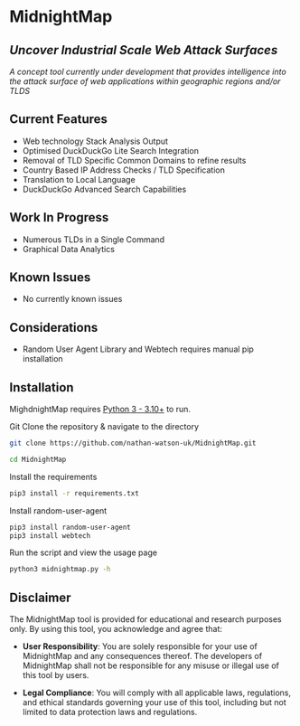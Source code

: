 # MidnightMap
## _Uncover Industrial Scale Web Attack Surfaces_

_A concept tool currently under development that provides intelligence into the attack surface of web applications
within geographic regions and/or TLDS_


## Current Features

- Web technology Stack Analysis Output
- Optimised DuckDuckGo Lite Search Integration
- Removal of TLD Specific Common Domains to refine results
- Country Based IP Address Checks / TLD Specification
- Translation to Local Language
- DuckDuckGo Advanced Search Capabilities

## Work In Progress

- Numerous TLDs in a Single Command
- Graphical Data Analytics

## Known Issues

- No currently known issues

## Considerations

- Random User Agent Library and Webtech requires manual pip installation

## Installation

MighdnightMap requires [Python 3 - 3.10+](https://www.python.org/) to run.

Git Clone the repository & navigate to the directory

```bash
git clone https://github.com/nathan-watson-uk/MidnightMap.git

cd MidnightMap
```

Install the requirements

```bash
pip3 install -r requirements.txt
```

Install random-user-agent
```bash
pip3 install random-user-agent
pip3 install webtech
```

Run the script and view the usage page
```bash
python3 midnightmap.py -h
```

## Disclaimer

The MidnightMap tool is provided for educational and research purposes only. By using this tool, you acknowledge and agree that:

- **User Responsibility**: You are solely responsible for your use of MidnightMap and any consequences thereof. The developers of MidnightMap shall not be responsible for any misuse or illegal use of this tool by users.

- **Legal Compliance**: You will comply with all applicable laws, regulations, and ethical standards governing your use of this tool, including but not limited to data protection laws and regulations.

